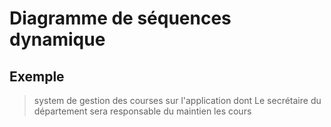 # Diagramme de séquences dynamique 

## Exemple 
> system de gestion des courses sur l'application dont Le secrétaire du département sera responsable du maintien les cours


